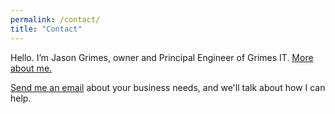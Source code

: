 ```yaml
---
permalink: /contact/
title: "Contact"
---
```


Hello. I’m Jason Grimes, owner and Principal Engineer of Grimes IT. 
[More about me.](/about/)

[Send me an email](mailto:jason+estimate@grimesit.com) about your business needs, and we'll talk about how I can help.
